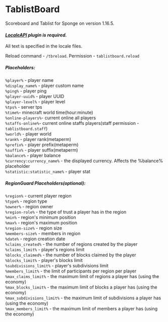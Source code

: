 # TablistBoard
Scoreboard and Tablist for Sponge on version 1.16.5.
####  ***[LocaleAPI](https://ore.spongepowered.org/Semenkovsky_Ivan/LocaleAPI) plugin is required.***
All text is specified in the locale files.

Reload command - `/tbreload`. Permission - `tablistboard.reload`
##### Placeholders:
`%player%` - player name \
`%display_name%` - player custom name \
`%ping%` - player ping \
`%player-uuid%` - player UUID \
`%player-level%` - player level \
`%tps%` - server tps \
`%time%`- minecraft world time(hour:minute) \
`%online-players%`- current online all players \
`%staffs-online%`- current online staffs players(staff permission - `tablistboard.staff`) \
`%world%` - player world \
`%rank%` - player rank(metaperm) \
`%prefix%` - player prefix(metaperm) \
`%suffix%` - player suffix(metaperm) \
`%balance%` - player balance \
`%currency:currency_name%` - the displayed currency. Affects the %balance% placeholder \
`%statistic:statistic_name%` - player stat
##### RegionGuard Placeholders(optional):
`%region%` - current player region \
`%type%` - region type \
`%owner%` - region owner \
`%region-role%` - the type of trust a player has in the region \
`%min%` - region's minimum position \
`%max%` - region's maximum position \
`%region-size%` - region size \
`%members-size%` - members in region \
`%date%` - region creation date \
`%claims_created%` - the number of regions created by the player \
`%claims_limit%` - player's regions limit \
`%blocks_claimed%` - the number of blocks claimed by the player \
`%blocks_limit%` - player's blocks limit \
`%subdivisions_limit%` - player's subdivisions limit \
`%members_limit%` - the limit of participants per region per player \
`%max_claims_limit%` - the maximum limit of regions a player has (using the economy) \
`%max_blocks_limit%` - the maximum limit of blocks a player has (using the economy) \
`%max_subdivisions_limit%` - the maximum limit of subdivisions a player has (using the economy) \
`%max_members_limit%` - the maximum limit of members a player has (using the economy)
